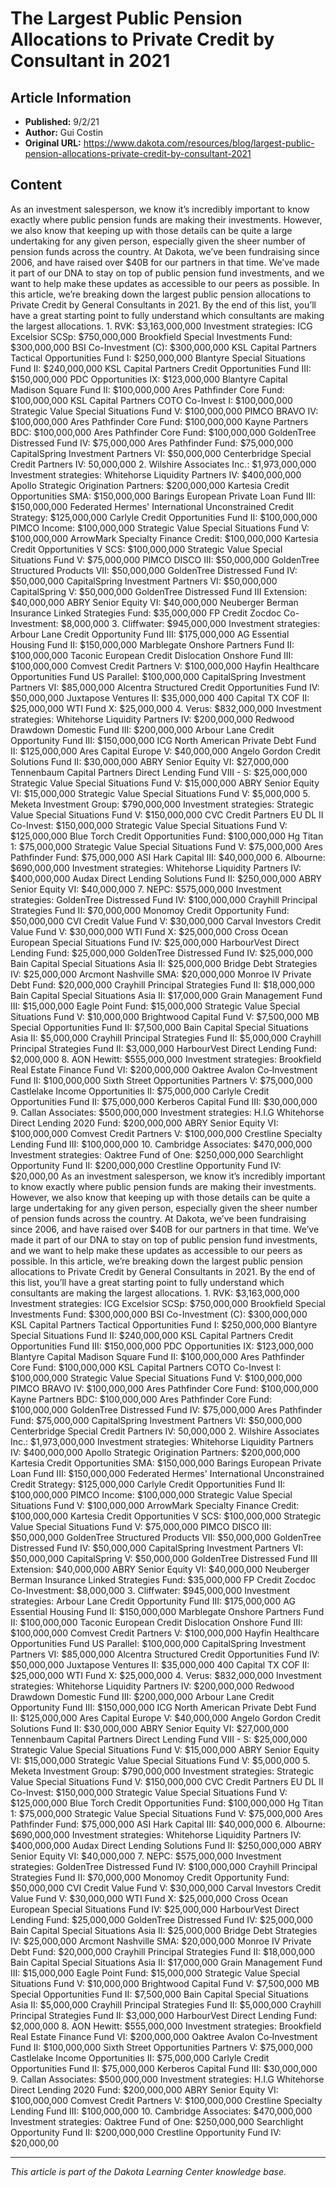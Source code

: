 # The Largest Public Pension Allocations to Private Credit by Consultant in 2021

## Article Information
- **Published:** 9/2/21
- **Author:** Gui Costin
- **Original URL:** https://www.dakota.com/resources/blog/largest-public-pension-allocations-private-credit-by-consultant-2021

## Content

As an investment salesperson, we know it’s incredibly important to know exactly where public pension funds are making their investments. However, we also know that keeping up with those details can be quite a large undertaking for any given person, especially given the sheer number of pension funds across the country. At Dakota, we’ve been fundraising since 2006, and have raised over $40B for our partners in that time. We’ve made it part of our DNA to stay on top of public pension fund investments, and we want to help make these updates as accessible to our peers as possible. In this article, we’re breaking down the largest public pension allocations to Private Credit by General Consultants in 2021. By the end of this list, you’ll have a great starting point to fully understand which consultants are making the largest allocations. 1. RVK: $3,163,000,000 Investment strategies: ICG Excelsior SCSp: $750,000,000 Brookfield Special Investments Fund: $300,000,000 BSI Co-Investment (C): $300,000,000 KSL Capital Partners Tactical Opportunities Fund I: $250,000,000 Blantyre Special Situations Fund II: $240,000,000 KSL Capital Partners Credit Opportunities Fund III: $150,000,000 PDC Opportunities IX: $123,000,000 Blantyre Capital Madison Square Fund II: $100,000,000 Ares Pathfinder Core Fund: $100,000,000 KSL Capital Partners COTO Co-Invest I: $100,000,000 Strategic Value Special Situations Fund V: $100,000,000 PIMCO BRAVO IV: $100,000,000 Ares Pathfinder Core Fund: $100,000,000 Kayne Partners BDC: $100,000,000 Ares Pathfinder Core Fund: $100,000,000 GoldenTree Distressed Fund IV: $75,000,000 Ares Pathfinder Fund: $75,000,000 CapitalSpring Investment Partners VI: $50,000,000 Centerbridge Special Credit Partners IV: 50,000,000 2. Wilshire Associates Inc.: $1,973,000,000 Investment strategies: Whitehorse Liquidity Partners IV: $400,000,000 Apollo Strategic Origination Partners: $200,000,000 Kartesia Credit Opportunities SMA: $150,000,000 Barings European Private Loan Fund III: $150,000,000 Federated Hermes' International Unconstrained Credit Strategy: $125,000,000 Carlyle Credit Opportunities Fund II: $100,000,000 PIMCO Income: $100,000,000 Strategic Value Special Situations Fund V: $100,000,000 ArrowMark Specialty Finance Credit: $100,000,000 Kartesia Credit Opportunities V SCS: $100,000,000 Strategic Value Special Situations Fund V: $75,000,000 PIMCO DISCO III: $50,000,000 GoldenTree Structured Products VII: $50,000,000 GoldenTree Distressed Fund IV: $50,000,000 CapitalSpring Investment Partners VI: $50,000,000 CapitalSpring V: $50,000,000 GoldenTree Distressed Fund III Extension: $40,000,000 ABRY Senior Equity VI: $40,000,000 Neuberger Berman Insurance Linked Strategies Fund: $35,000,000 FP Credit Zocdoc Co-Investment: $8,000,000 3. Cliffwater: $945,000,000 Investment strategies: Arbour Lane Credit Opportunity Fund III: $175,000,000 AG Essential Housing Fund II: $150,000,000 Marblegate Onshore Partners Fund II: $100,000,000 Taconic European Credit Dislocation Onshore Fund III: $100,000,000 Comvest Credit Partners V: $100,000,000 Hayfin Healthcare Opportunities Fund US Parallel: $100,000,000 CapitalSpring Investment Partners VI: $85,000,000 Alcentra Structured Credit Opportunities Fund IV: $50,000,000 Juxtapose Ventures II: $35,000,000 400 Capital TX COF II: $25,000,000 WTI Fund X: $25,000,000 4. Verus: $832,000,000 Investment strategies: Whitehorse Liquidity Partners IV: $200,000,000 Redwood Drawdown Domestic Fund III: $200,000,000 Arbour Lane Credit Opportunity Fund III: $150,000,000 ICG North American Private Debt Fund II: $125,000,000 Ares Capital Europe V: $40,000,000 Angelo Gordon Credit Solutions Fund II: $30,000,000 ABRY Senior Equity VI: $27,000,000 Tennenbaum Capital Partners Direct Lending Fund VIII - S: $25,000,000 Strategic Value Special Situations Fund V: $15,000,000 ABRY Senior Equity VI: $15,000,000 Strategic Value Special Situations Fund V: $5,000,000 5. Meketa Investment Group: $790,000,000 Investment strategies: Strategic Value Special Situations Fund V: $150,000,000 CVC Credit Partners EU DL II Co-Invest: $150,000,000 Strategic Value Special Situations Fund V: $125,000,000 Blue Torch Credit Opportunities Fund: $100,000,000 Hg Titan 1: $75,000,000 Strategic Value Special Situations Fund V: $75,000,000 Ares Pathfinder Fund: $75,000,000 ASI Hark Capital III: $40,000,000 6. Albourne: $690,000,000 Investment strategies: Whitehorse Liquidity Partners IV: $400,000,000 Audax Direct Lending Solutions Fund II: $250,000,000 ABRY Senior Equity VI: $40,000,000 7. NEPC: $575,000,000 Investment strategies: GoldenTree Distressed Fund IV: $100,000,000 Crayhill Principal Strategies Fund II: $70,000,000 Monomoy Credit Opportunity Fund: $50,000,000 CVI Credit Value Fund V: $30,000,000 Carval Investors Credit Value Fund V: $30,000,000 WTI Fund X: $25,000,000 Cross Ocean European Special Situations Fund IV: $25,000,000 HarbourVest Direct Lending Fund: $25,000,000 GoldenTree Distressed Fund IV: $25,000,000 Bain Capital Special Situations Asia II: $25,000,000 Bridge Debt Strategies IV: $25,000,000 Arcmont Nashville SMA: $20,000,000 Monroe IV Private Debt Fund: $20,000,000 Crayhill Principal Strategies Fund II: $18,000,000 Bain Capital Special Situations Asia II: $17,000,000 Grain Management Fund III: $15,000,000 Eagle Point Fund: $15,000,000 Strategic Value Special Situations Fund V: $10,000,000 Brightwood Capital Fund V: $7,500,000 MB Special Opportunities Fund II: $7,500,000 Bain Capital Special Situations Asia II: $5,000,000 Crayhill Principal Strategies Fund II: $5,000,000 Crayhill Principal Strategies Fund II: $3,000,000 HarbourVest Direct Lending Fund: $2,000,000 8. AON Hewitt: $555,000,000 Investment strategies: Brookfield Real Estate Finance Fund VI: $200,000,000 Oaktree Avalon Co‐Investment Fund II: $100,000,000 Sixth Street Opportunities Partners V: $75,000,000 Castlelake Income Opportunities II: $75,000,000 Carlyle Credit Opportunities Fund II: $75,000,000 Kerberos Capital Fund III: $30,000,000 9. Callan Associates: $500,000,000 Investment strategies: H.I.G Whitehorse Direct Lending 2020 Fund: $200,000,000 ABRY Senior Equity VI: $100,000,000 Comvest Credit Partners V: $100,000,000 Crestline Specialty Lending Fund III: $100,000,000 10. Cambridge Associates: $470,000,000 Investment strategies: Oaktree Fund of One: $250,000,000 Searchlight Opportunity Fund II: $200,000,000 Crestline Opportunity Fund IV: $20,000,00 As an investment salesperson, we know it’s incredibly important to know exactly where public pension funds are making their investments. However, we also know that keeping up with those details can be quite a large undertaking for any given person, especially given the sheer number of pension funds across the country. At Dakota, we’ve been fundraising since 2006, and have raised over $40B for our partners in that time. We’ve made it part of our DNA to stay on top of public pension fund investments, and we want to help make these updates as accessible to our peers as possible. In this article, we’re breaking down the largest public pension allocations to Private Credit by General Consultants in 2021. By the end of this list, you’ll have a great starting point to fully understand which consultants are making the largest allocations. 1. RVK: $3,163,000,000 Investment strategies: ICG Excelsior SCSp: $750,000,000 Brookfield Special Investments Fund: $300,000,000 BSI Co-Investment (C): $300,000,000 KSL Capital Partners Tactical Opportunities Fund I: $250,000,000 Blantyre Special Situations Fund II: $240,000,000 KSL Capital Partners Credit Opportunities Fund III: $150,000,000 PDC Opportunities IX: $123,000,000 Blantyre Capital Madison Square Fund II: $100,000,000 Ares Pathfinder Core Fund: $100,000,000 KSL Capital Partners COTO Co-Invest I: $100,000,000 Strategic Value Special Situations Fund V: $100,000,000 PIMCO BRAVO IV: $100,000,000 Ares Pathfinder Core Fund: $100,000,000 Kayne Partners BDC: $100,000,000 Ares Pathfinder Core Fund: $100,000,000 GoldenTree Distressed Fund IV: $75,000,000 Ares Pathfinder Fund: $75,000,000 CapitalSpring Investment Partners VI: $50,000,000 Centerbridge Special Credit Partners IV: 50,000,000 2. Wilshire Associates Inc.: $1,973,000,000 Investment strategies: Whitehorse Liquidity Partners IV: $400,000,000 Apollo Strategic Origination Partners: $200,000,000 Kartesia Credit Opportunities SMA: $150,000,000 Barings European Private Loan Fund III: $150,000,000 Federated Hermes' International Unconstrained Credit Strategy: $125,000,000 Carlyle Credit Opportunities Fund II: $100,000,000 PIMCO Income: $100,000,000 Strategic Value Special Situations Fund V: $100,000,000 ArrowMark Specialty Finance Credit: $100,000,000 Kartesia Credit Opportunities V SCS: $100,000,000 Strategic Value Special Situations Fund V: $75,000,000 PIMCO DISCO III: $50,000,000 GoldenTree Structured Products VII: $50,000,000 GoldenTree Distressed Fund IV: $50,000,000 CapitalSpring Investment Partners VI: $50,000,000 CapitalSpring V: $50,000,000 GoldenTree Distressed Fund III Extension: $40,000,000 ABRY Senior Equity VI: $40,000,000 Neuberger Berman Insurance Linked Strategies Fund: $35,000,000 FP Credit Zocdoc Co-Investment: $8,000,000 3. Cliffwater: $945,000,000 Investment strategies: Arbour Lane Credit Opportunity Fund III: $175,000,000 AG Essential Housing Fund II: $150,000,000 Marblegate Onshore Partners Fund II: $100,000,000 Taconic European Credit Dislocation Onshore Fund III: $100,000,000 Comvest Credit Partners V: $100,000,000 Hayfin Healthcare Opportunities Fund US Parallel: $100,000,000 CapitalSpring Investment Partners VI: $85,000,000 Alcentra Structured Credit Opportunities Fund IV: $50,000,000 Juxtapose Ventures II: $35,000,000 400 Capital TX COF II: $25,000,000 WTI Fund X: $25,000,000 4. Verus: $832,000,000 Investment strategies: Whitehorse Liquidity Partners IV: $200,000,000 Redwood Drawdown Domestic Fund III: $200,000,000 Arbour Lane Credit Opportunity Fund III: $150,000,000 ICG North American Private Debt Fund II: $125,000,000 Ares Capital Europe V: $40,000,000 Angelo Gordon Credit Solutions Fund II: $30,000,000 ABRY Senior Equity VI: $27,000,000 Tennenbaum Capital Partners Direct Lending Fund VIII - S: $25,000,000 Strategic Value Special Situations Fund V: $15,000,000 ABRY Senior Equity VI: $15,000,000 Strategic Value Special Situations Fund V: $5,000,000 5. Meketa Investment Group: $790,000,000 Investment strategies: Strategic Value Special Situations Fund V: $150,000,000 CVC Credit Partners EU DL II Co-Invest: $150,000,000 Strategic Value Special Situations Fund V: $125,000,000 Blue Torch Credit Opportunities Fund: $100,000,000 Hg Titan 1: $75,000,000 Strategic Value Special Situations Fund V: $75,000,000 Ares Pathfinder Fund: $75,000,000 ASI Hark Capital III: $40,000,000 6. Albourne: $690,000,000 Investment strategies: Whitehorse Liquidity Partners IV: $400,000,000 Audax Direct Lending Solutions Fund II: $250,000,000 ABRY Senior Equity VI: $40,000,000 7. NEPC: $575,000,000 Investment strategies: GoldenTree Distressed Fund IV: $100,000,000 Crayhill Principal Strategies Fund II: $70,000,000 Monomoy Credit Opportunity Fund: $50,000,000 CVI Credit Value Fund V: $30,000,000 Carval Investors Credit Value Fund V: $30,000,000 WTI Fund X: $25,000,000 Cross Ocean European Special Situations Fund IV: $25,000,000 HarbourVest Direct Lending Fund: $25,000,000 GoldenTree Distressed Fund IV: $25,000,000 Bain Capital Special Situations Asia II: $25,000,000 Bridge Debt Strategies IV: $25,000,000 Arcmont Nashville SMA: $20,000,000 Monroe IV Private Debt Fund: $20,000,000 Crayhill Principal Strategies Fund II: $18,000,000 Bain Capital Special Situations Asia II: $17,000,000 Grain Management Fund III: $15,000,000 Eagle Point Fund: $15,000,000 Strategic Value Special Situations Fund V: $10,000,000 Brightwood Capital Fund V: $7,500,000 MB Special Opportunities Fund II: $7,500,000 Bain Capital Special Situations Asia II: $5,000,000 Crayhill Principal Strategies Fund II: $5,000,000 Crayhill Principal Strategies Fund II: $3,000,000 HarbourVest Direct Lending Fund: $2,000,000 8. AON Hewitt: $555,000,000 Investment strategies: Brookfield Real Estate Finance Fund VI: $200,000,000 Oaktree Avalon Co‐Investment Fund II: $100,000,000 Sixth Street Opportunities Partners V: $75,000,000 Castlelake Income Opportunities II: $75,000,000 Carlyle Credit Opportunities Fund II: $75,000,000 Kerberos Capital Fund III: $30,000,000 9. Callan Associates: $500,000,000 Investment strategies: H.I.G Whitehorse Direct Lending 2020 Fund: $200,000,000 ABRY Senior Equity VI: $100,000,000 Comvest Credit Partners V: $100,000,000 Crestline Specialty Lending Fund III: $100,000,000 10. Cambridge Associates: $470,000,000 Investment strategies: Oaktree Fund of One: $250,000,000 Searchlight Opportunity Fund II: $200,000,000 Crestline Opportunity Fund IV: $20,000,00

---

*This article is part of the Dakota Learning Center knowledge base.*